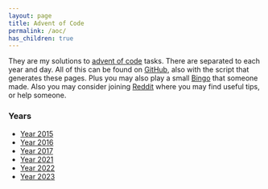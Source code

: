 ```yaml
---
layout: page
title: Advent of Code
permalink: /aoc/
has_children: true
---
```


They are my solutions to [advent of code](https://adventofcode.com/) tasks. There are separated to each year and day. All of this can be found on [GitHub](https://github.com/metury/advent-of-code), also with the script that generates these pages.
Plus you may also play a small [Bingo](https://aoc-bingo.fly.dev/) that someone made. Also you may consider joining [Reddit](https://www.reddit.com/r/adventofcode/) where you may find useful tips, or help someone.

### Years

- [Year 2015](/aoc/2015)
- [Year 2016](/aoc/2016)
- [Year 2017](/aoc/2017)
- [Year 2021](/aoc/2021)
- [Year 2022](/aoc/2022)
- [Year 2023](/aoc/2023)
